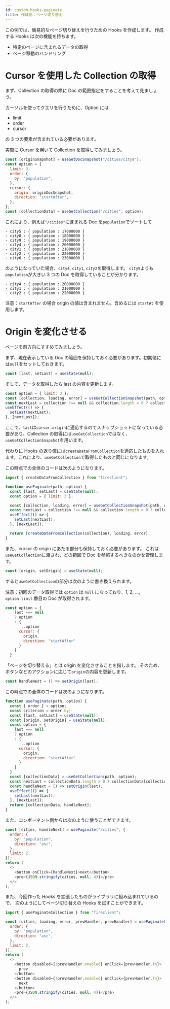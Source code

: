 ```yaml
---
id: custom-hooks-paginate
title: 作成例：ページ切り替え
---
```


この例では、簡易的なページ切り替えを行うための Hooks を作成します。
作成する Hooks は次の機能を持ちます。

- 特定のページに含まれるデータの取得
- ページ移動のハンドリング

# Cursor を使用した Collection の取得

まず、Collection の取得の際に Doc の範囲指定をすることを考えて見ましょう。

カーソルを使ってクエリを行うために、Option には

- limit
- order
- cursor

の 3 つの要素が含まれている必要があります。

実際に Cursor を用いて Collection を取得してみましょう。

```js
const [originSnapshot] = useGetDocSnapshot("/cities/city9");
const option = {
  limit: 3,
  order: {
    by: "population",
  },
  cursor: {
    origin: originDocSnapshot,
    direction: "startAfter",
  },
};
const [collectionData] = useGetCollection("/cities", option);
```

これにより、例えば`"/cities"`に含まれる Doc を`population`でソートして

```text
- city5 : { population : 17000000 }
- city8 : { population : 18000000 }
- city9 : { population : 19000000 }
- city4 : { population : 20000000 }
- city1 : { population : 21000000 }
- city2 : { population : 22000000 }
- city6 : { population : 23000000 }
```

のようになっていた場合、`city4`, `city1`, `city2`を取得します。
`city9`よりも`population`が大きい 3 つの Doc を取得していることが分かります。

```text
- city4 : { population : 20000000 }
- city1 : { population : 21000000 }
- city2 : { population : 22000000 }
```

注意：`startAfter` の場合 origin の値は含まれません。含めるには `startAt` を使用します。

# Origin を変化させる

ページを前方向にすすめてみましょう。

まず、現在表示している Doc の範囲を保持しておく必要があります。初期値には`null`をセットしておきます。

```js
const [last, setLast] = useState(null);
```

そして、データを取得したら last の内容を更新します。

```js
const option = { limit: 3 };
const [collection, loading, error] = useGetCollectionSnapshot(path, option);
const nextLast = collection !== null && collection.length > 0 ? collection[collection.length - 1] : null;
useEffect(() => {
  setLast(nextLast);
}, [nextLast]);
```

ここで、`last`は`cursor.origin`に適応するのでスナップショットになっている必要があり、Collection の取得には`useGetCollection`ではなく、`useGetCollectionSnapshot`を用います。

代わりに Hooks の返り値には`createDataFromCollection`を適応したものを入れます。これにより、`useGetCollection`で取得したものと同じになります。

この時点での全体のコードは次のようになります。

```js
import { createDataFromCollection } from "fireclient";

function usePaginate(path, option) {
  const [last, setLast] = useState(null);
  const option = { limit: 3 };

  const [collection, loading, error] = useGetCollectionSnapshot(path, option);
  const nextLast = collection !== null && collection.length > 0 ? collection[collection.length - 1] : null;
  useEffect(() => {
    setLast(nextLast);
  }, [nextLast]);

  return [createDataFromCollection(collection), loading, error];
}
```

また、cursor の origin にあたる部分も保持しておく必要があります。
これは`useGetCollection`に渡され、どの範囲で Doc を参照するべきなのかを管理します。

```js
const [origin, setOrigin] = useState(null);
```

すると`useGetCollection`の部分は次のように書き換えられます。

注意：初回のデータ取得では `option` は `null` になっており、1, 2, ..., `option.limit` 番目の Doc が取得されます。

```js
const option = {
    last === null
    ? option
    : {
      ...option
      cursor: {
        origin,
        direction: "startAfter"
      }
    }
  }
```

「ページを切り替える」とは origin を変化させることを指します。
そのため、ボタンなどのアクションに応じて`origin`の内容を更新します。

```js
const handleNext = () => setOrigin(last);
```

この時点での全体のコードは次のようになります。

```js
function usePaginate(path, option) {
  const { order } = option;
  const criterion = order.by;
  const [last, setLast] = useState(null);
  const [origin, setOrigin] = useState(null);
  const option = {
    last === null
    ? option
    : {
      ...option
      cursor: {
        origin,
        direction: "startAfter"
      }
    }
  }
  const [collectionData] = useGetCollection(path, option);
  const nextLast = collectionData.length > 0 ? collectionData[collectionData.length - 1][criterion] : null;
  const handleNext = () => setOrigin(last);
  useEffect(() => {
    setLast(nextLast);
  }, [nextLast]);
  return [collectionData, handleNext];
}
```

また、コンポーネント側からは次のように使うことができます。

```js
const [cities, handleNext] = usePaginate("/cities", {
  order: {
    by: "population",
    direction: "asc",
  },
  limit: 2,
});
return (
  <>
    <button onClick={handleNext}>next</button>
    <pre>{JSON.stringify(cities, null, 4)}</pre>
  </>
);
```

また、今回作った Hooks を拡張したものがライブラリに組み込まれているので、
次のようにしてページ切り替えの Hooks を試すことができます。

```js
import { usePaginateCollection } from "fireclient";
```

```js
const [cities, loading, error, prevHandler, prevHandler] = usePaginateCollection("/cities", {
  order: {
    by: "population",
    direction: "asc",
  },
  limit: 2,
});
return (
  <>
    <button disabled={!prevHandler.enabled} onClick={prevHandler.fn}>
      prev
    </button>
    <button disabled={!prevHandler.enabled} onClick={prevHandler.fn}>
      next
    </button>
    <pre>{JSON.stringify(cities, null, 4)}</pre>
  </>
);
```
